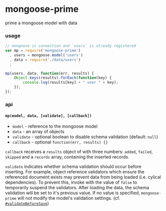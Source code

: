 # mongoose-prime

prime a mongoose model with data

### usage

```javascript
// mongoose is connection and `users` is already registered
var mp = require('mongoose-prime')
  , users = mongoose.model('users')
  , data = require('./data/users')
  ;

mp(users, data, function(err, results) {
    Object.keys(results).forEach(function(key) {
        console.log(results[key] + " user " + key);
    });
});
```


### api

#### `mp(model, data, [validate], [callback])`

 - `model` - reference to the mongoose model
 - `data` - an array of objects
 - `validate` - optional boolean to disable schema validation (default: `null`)
 - `callback` - optional `function(err, results) {}`

`callback` receives a `results` object of with three numbers: `added`, `failed`, `skipped` and a `records` array, containing the inserted records.

`validate` indicates whether schema validation should occur before inserting. For example, object reference validators which ensure the referenced document exists may prevent data from being loaded (i.e. cylical dependencies). To prevent this, invoke with the value of `false` to temporarily suspend the validators. After loading the data, the schema validation will be set to it's previous value. If no value is specified, `mongoose-prime` will not modify the model's validation settings. (cf. [`#validateBeforeSave`](http://mongoosejs.com/docs/guide.html#validateBeforeSave))